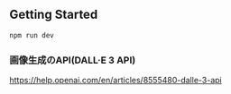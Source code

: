 ## Getting Started
```bash
npm run dev
```

### 画像生成のAPI(DALL·E 3 API)

https://help.openai.com/en/articles/8555480-dalle-3-api
